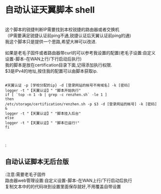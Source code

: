 <h1>自动认证天翼脚本 shell</h1><br>
这个脚本的锐捷判断IP需要找到本校锐捷的路由器或者交换机<br>
（IP需要满足锐捷认证前ping不通,锐捷认证后天翼认证前ping的通)<br>
我这个脚本只是提供一个思路,希望大神可以改进.<br>
<br>
如果是老毛子固件或者路由器带curl的可以参考我设置的配置(老毛子设置:自定义设置-脚本-在WAN上行/下行启动后执行)<br>
我的脚本是放在certification目录下面,记得添加执行权限.<br>
$3是IPv4的地址,按住我的配置可以由脚本获取ip.<br>
 
<pre>
<code>
#天翼认证 -p [学校分配的ip} -d [登录网站的帐号不用域名] -k [密码] 
logger -t "【天翼认证】" "脚本开始执行" 
if [ `top -n 1 -b | grep -c renzhen.sh` -le 1 ] 
then 
/etc/storage/certification/renzhen.sh -p $3 -d [登录网站的帐号] -k [密码] & 
logger -t "【天翼认证】" "脚本挂入后台" 
else
logger -t "【天翼认证】" "脚本已运行!" 
fi <br>
</code>
</pre>
:<div>
<h2>自动认证脚本无后台版</h2>
:注意:需要老毛子固件<br>
路由器web管理设置:自定义设置-脚本-在WAN上行/下行启动后执行<br>
复制文本中的的代码块到设置里面保存就好,不用覆盖自带设置<br>

